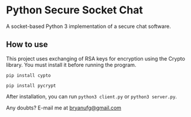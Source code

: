 # Python Secure Socket Chat
A socket-based Python 3 implementation of a secure chat software.

## How to use
This project uses exchanging of RSA keys for encryption using the Crypto library. You must install it before running the program.

`pip install cypto`

`pip install pycrypt`

After installation, you can run `python3 client.py` or `python3 server.py`.

Any doubts? E-mail me at bryanufg@gmail.com
